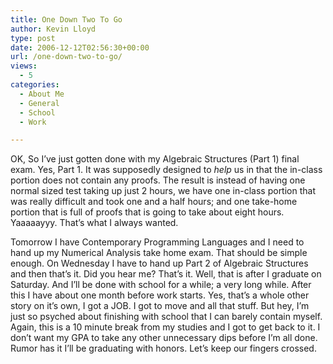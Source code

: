 ```yaml
---
title: One Down Two To Go
author: Kevin Lloyd
type: post
date: 2006-12-12T02:56:30+00:00
url: /one-down-two-to-go/
views:
  - 5
categories:
  - About Me
  - General
  - School
  - Work

---
```

OK, So I&#8217;ve just gotten done with my Algebraic Structures (Part 1) final exam. Yes, Part 1. It was supposedly designed to _help_ us in that the in-class portion does not contain any proofs. The result is instead of having one normal sized test taking up just 2 hours, we have one in-class portion that was really difficult and took one and a half hours; and one take-home portion that is full of proofs that is going to take about eight hours. Yaaaaayyy. That&#8217;s what I always wanted.

Tomorrow I have Contemporary Programming Languages and I need to hand up my Numerical Analysis take home exam. That should be simple enough. On Wednesday I have to hand up Part 2 of Algebraic Structures and then that&#8217;s it. Did you hear me? That&#8217;s it. Well, that is after I graduate on Saturday. And I&#8217;ll be done with school for a while; a very long while. After this I have about one month before work starts. Yes, that&#8217;s a whole other story on it&#8217;s own, I got a JOB. I got to move and all that stuff. But hey, I&#8217;m just so psyched about finishing with school that I can barely contain myself. Again, this is a 10 minute break from my studies and I got to get back to it. I don&#8217;t want my GPA to take any other unnecessary dips before I&#8217;m all done. Rumor has it I&#8217;ll be graduating with honors. Let&#8217;s keep our fingers crossed.
